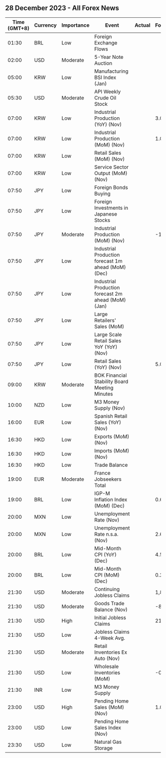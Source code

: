 ## 28 December 2023 - All Forex News

| Time (GMT+8) | Currency | Importance | Event | Actual | Forecast | Previous |
|------|----------|------------|-------|--------|----------|----------|
| 01:30 | BRL | Low | Foreign Exchange Flows |  |  | -2.279B |
| 02:00 | USD | Moderate | 5-Year Note Auction |  |  | 4.420% |
| 05:00 | KRW | Low | Manufacturing BSI Index (Jan) |  |  | 72 |
| 05:30 | USD | Moderate | API Weekly Crude Oil Stock |  |  | 0.939M |
| 07:00 | KRW | Low | Industrial Production (YoY) (Nov) |  | 3.0% | 1.1% |
| 07:00 | KRW | Low | Industrial Production (MoM) (Nov) |  | 1.0% | -3.5% |
| 07:00 | KRW | Low | Retail Sales (MoM) (Nov) |  |  | -0.8% |
| 07:00 | KRW | Low | Service Sector Output (MoM) (Nov) |  |  | -0.9% |
| 07:50 | JPY | Low | Foreign Bonds Buying |  |  | 2,286.1B |
| 07:50 | JPY | Low | Foreign Investments in Japanese Stocks |  |  | 273.8B |
| 07:50 | JPY | Moderate | Industrial Production (MoM) (Nov) |  | -1.6% | 1.3% |
| 07:50 | JPY | Low | Industrial Production forecast 1m ahead (MoM) (Dec) |  |  | -0.3% |
| 07:50 | JPY | Low | Industrial Production forecast 2m ahead (MoM) (Jan) |  |  | 3.2% |
| 07:50 | JPY | Low | Large Retailers' Sales (MoM) |  |  | -1.6% |
| 07:50 | JPY | Low | Large Scale Retail Sales YoY (YoY) (Nov) |  |  | 4.0% |
| 07:50 | JPY | Low | Retail Sales (YoY) (Nov) |  | 5.0% | 4.2% |
| 09:00 | KRW | Moderate | BOK Financial Stability Board Meeting Minutes |  |  |  |
| 10:00 | NZD | Low | M3 Money Supply (Nov) |  |  | 405.9B |
| 16:00 | EUR | Low | Spanish Retail Sales (YoY) (Nov) |  |  | 5.0% |
| 16:30 | HKD | Low | Exports (MoM) (Nov) |  |  | 1.4% |
| 16:30 | HKD | Low | Imports (MoM) (Nov) |  |  | 2.6% |
| 16:30 | HKD | Low | Trade Balance |  |  | -25.8B |
| 19:00 | EUR | Moderate | France Jobseekers Total |  |  | 2,821.4K |
| 19:00 | BRL | Low | IGP-M Inflation Index (MoM) (Dec) |  | 0.66% | 0.59% |
| 20:00 | MXN | Low | Unemployment Rate (Nov) |  |  | 2.60% |
| 20:00 | MXN | Low | Unemployment Rate n.s.a. (Nov) |  | 2.60% | 2.70% |
| 20:00 | BRL | Low | Mid-Month CPI (YoY) (Dec) |  | 4.59% | 4.84% |
| 20:00 | BRL | Low | Mid-Month CPI (MoM) (Dec) |  | 0.27% | 0.33% |
| 21:30 | USD | Moderate | Continuing Jobless Claims |  | 1,875K | 1,865K |
| 21:30 | USD | Moderate | Goods Trade Balance (Nov) |  | -88.40B | -89.56B |
| 21:30 | USD | High | Initial Jobless Claims |  | 210K | 205K |
| 21:30 | USD | Low | Jobless Claims 4-Week Avg. |  |  | 212.00K |
| 21:30 | USD | Moderate | Retail Inventories Ex Auto (Nov) |  |  | -0.9% |
| 21:30 | USD | Low | Wholesale Inventories (MoM) |  | -0.2% | -0.4% |
| 21:30 | INR | Low | M3 Money Supply |  |  | 11.2% |
| 23:00 | USD | High | Pending Home Sales (MoM) (Nov) |  | 1.0% | -1.5% |
| 23:00 | USD | Low | Pending Home Sales Index (Nov) |  |  | 71.4 |
| 23:30 | USD | Low | Natural Gas Storage |  |  | -87B |
